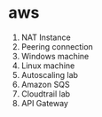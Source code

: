 # aws
1) NAT Instance 
2) Peering connection 
3) Windows machine 
4) Linux machine
5) Autoscaling lab
6) Amazon SQS 
7) Cloudtrail lab
8) API Gateway
